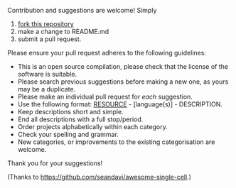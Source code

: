 Contribution and suggestions are welcome! Simply 

1. [fork this repository](https://github.com/seandavi/awesome-single-cell/edit/master/CONTRIBUTE.md#fork-destination-box)
2. make a change to README.md
3. submit a pull request.

Please ensure your pull request adheres to the following guidelines:

- This is an open source compilation, please check that the license of the software is suitable.
- Please search previous suggestions before making a new one, as yours may be a duplicate.
- Please make an individual pull request for *each* suggestion.
- Use the following format: [RESOURCE](LINK) - [language(s)] - DESCRIPTION.
- Keep descriptions short and simple.
- End all descriptions with a full stop/period.
- Order projects alphabetically within each category.
- Check your spelling and grammar.
- New categories, or improvements to the existing categorisation are welcome.

Thank you for your suggestions!

(Thanks to https://github.com/seandavi/awesome-single-cell.)
